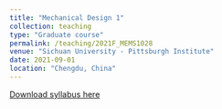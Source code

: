 ```yaml
---
title: "Mechanical Design 1"
collection: teaching
type: "Graduate course"
permalink: /teaching/2021F_MEMS1028
venue: "Sichuan University - Pittsburgh Institute"
date: 2021-09-01
location: "Chengdu, China"
---
```

[Download syllabus here](http://Liuchao-JIN.github.io/files/2021F_MEMS1028.pdf)

